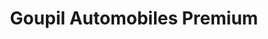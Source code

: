 ---
title: "Goupil Automobiles Premium"
url: /saint-gilles-de-la-neuville/goupil-automobiles-premium/
shop: Autohaus
---
